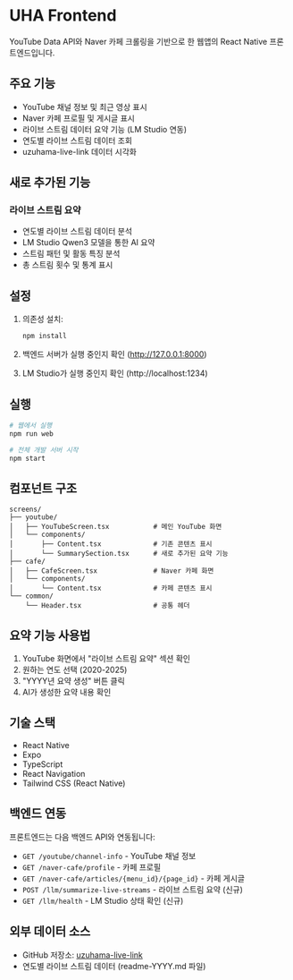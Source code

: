 # UHA Frontend

YouTube Data API와 Naver 카페 크롤링을 기반으로 한 웹앱의 React Native 프론트엔드입니다.

## 주요 기능

- YouTube 채널 정보 및 최근 영상 표시
- Naver 카페 프로필 및 게시글 표시
- 라이브 스트림 데이터 요약 기능 (LM Studio 연동)
- 연도별 라이브 스트림 데이터 조회
- uzuhama-live-link 데이터 시각화

## 새로 추가된 기능

### 라이브 스트림 요약
- 연도별 라이브 스트림 데이터 분석
- LM Studio Qwen3 모델을 통한 AI 요약
- 스트림 패턴 및 활동 특징 분석
- 총 스트림 횟수 및 통계 표시

## 설정

1. 의존성 설치:
   ```bash
   npm install
   ```

2. 백엔드 서버가 실행 중인지 확인 (http://127.0.0.1:8000)

3. LM Studio가 실행 중인지 확인 (http://localhost:1234)

## 실행

```bash
# 웹에서 실행
npm run web

# 전체 개발 서버 시작
npm start
```

## 컴포넌트 구조

```
screens/
├── youtube/
│   ├── YouTubeScreen.tsx           # 메인 YouTube 화면
│   └── components/
│       ├── Content.tsx             # 기존 콘텐츠 표시
│       └── SummarySection.tsx      # 새로 추가된 요약 기능
├── cafe/
│   ├── CafeScreen.tsx              # Naver 카페 화면
│   └── components/
│       └── Content.tsx             # 카페 콘텐츠 표시
└── common/
    └── Header.tsx                  # 공통 헤더
```

## 요약 기능 사용법

1. YouTube 화면에서 "라이브 스트림 요약" 섹션 확인
2. 원하는 연도 선택 (2020-2025)
3. "YYYY년 요약 생성" 버튼 클릭
4. AI가 생성한 요약 내용 확인

## 기술 스택

- React Native
- Expo
- TypeScript
- React Navigation
- Tailwind CSS (React Native)

## 백엔드 연동

프론트엔드는 다음 백엔드 API와 연동됩니다:

- `GET /youtube/channel-info` - YouTube 채널 정보
- `GET /naver-cafe/profile` - 카페 프로필
- `GET /naver-cafe/articles/{menu_id}/{page_id}` - 카페 게시글
- `POST /llm/summarize-live-streams` - 라이브 스트림 요약 (신규)
- `GET /llm/health` - LM Studio 상태 확인 (신규)

## 외부 데이터 소스

- GitHub 저장소: [uzuhama-live-link](https://github.com/eun2ce/uzuhama-live-link)
- 연도별 라이브 스트림 데이터 (readme-YYYY.md 파일)
